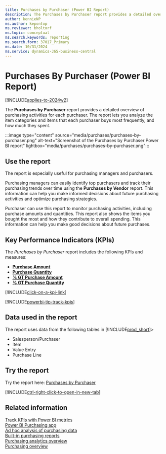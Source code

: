 ```yaml
---
title: Purchases by Purchaser (Power BI Report)
description: The Purchases by Purchaser report provides a detailed overview of purchasing activities by purchaser.
author: kennieNP
ms.author: kepontop
ms.reviewer: bholtorf
ms.topic: conceptual
ms.search.keywords: reporting
ms.search.form: 37017_Primary
ms.date: 10/31/2024
ms.service: dynamics-365-business-central
---
```


# Purchases By Purchaser (Power BI Report)

[!INCLUDE[applies-to-2024w2](includes/applies-to-2024w2.md)]

The **Purchases by Purchaser** report provides a detailed overview of purchasing activities for each purchaser. The report lets you analyze the item categories and items that each purchaser buys most frequently, and how much they spent.

:::image type="content" source="media/purchases/purchases-by-purchaser.png" alt-text="Screenshot of the Purchases by Purchaser Power BI report" lightbox="media/purchases/purchases-by-purchaser.png":::

## Use the report

The report is especially useful for purchasing managers and purchasers.

Purchasing managers can easily identify top purchasers and track their purchasing trends over time using the **Purchases by Vendor** report. This information can help you make informed decisions about future purchasing activities and optimize purchasing strategies.

Purchaser can use this report to monitor purchasing activities, including purchase amounts and quantities. This report also shows the items you bought the most and how they contribute to overall spending. This information can help you make good decisions about future purchases.

## Key Performance Indicators (KPIs)

The *Purchases by Purchaser* report includes the following KPIs and measures:

- [**Purchase Amount**](purchases-powerbi-kpis.md#purchase-amount)
- [**Purchase Quantity**](purchases-powerbi-kpis.md#purchase-quantity)
- [**% GT Purchase Amount**](purchases-powerbi-kpis.md#-gt-purchase-amount)
- [**% GT Purchase Quantity**](purchases-powerbi-kpis.md#-gt-purchase-quantity)

[!INCLUDE[click-on-a-kpi-link](includes/click-on-a-kpi-link.md)] 

[!INCLUDE[powerbi-tip-track-kpis](includes/powerbi-tip-track-kpis.md)]

## Data used in the report

The report uses data from the following tables in [!INCLUDE[prod_short](includes/prod_short.md)]>

- Salesperson/Purchaser
- Item
- Value Entry
- Purchase Line

## Try the report

Try the report here: [Purchases by Purchaser](https://businesscentral.dynamics.com?page=37017)

[!INCLUDE[ctrl-right-click-to-open-in-new-tab](includes/ctrl-right-click-to-open-in-new-tab.md)]

## Related information

[Track KPIs with Power BI metrics](track-kpis-with-power-bi-metrics.md)  
[Power BI Purchasing app](purchases-powerbi-app.md)  
[Ad hoc analysis of purchasing data](ad-hoc-analysis-purchasing.md)  
[Built-in purchasing reports](purchase-reports.md)  
[Purchasing analytics overview](purchasing-analytics-overview.md)  
[Purchasing overview](purchasing-manage-purchasing.md)  
